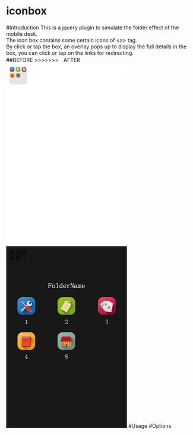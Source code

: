 iconbox
===================================
#Introduction
This is a jquery plugin to simulate the folder effect of the mobile desk.<br/>
The icon box contains some certain icons of \<a> tag.<br/>
By click or tap the box, an overlay pops up to display the full details in the box, you can click or tap on the links for redirecting.<br/> 
##BEFORE >>>>>>>　AFTER
![](https://github.com/rodickmini/iconbox/raw/master/examples/image/before.jpg)
![](https://github.com/rodickmini/iconbox/raw/master/examples/image/after.jpg)
#Usage
#Options
